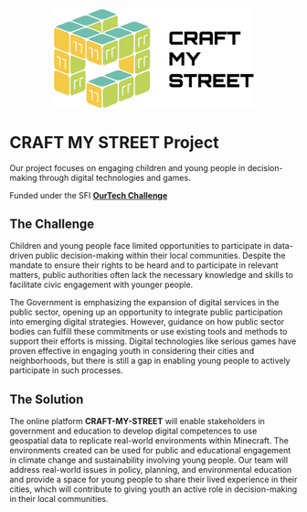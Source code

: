<p align="center">
  <img src="https://raw.githubusercontent.com/CRAFT-MY-STREET/.github/main/profile/images/cms_logo_with_outline.png" alt="Logo" width="70%"/>
</p>

# CRAFT MY STREET Project
Our project focuses on engaging children and young people in decision-making through digital technologies and games.

Funded under the SFI **[OurTech Challenge](https://www.sfi.ie/challenges/ourtech-challenge/craft-my-street/)**

## The Challenge

Children and young people face limited opportunities to participate in data-driven public decision-making within their local communities. Despite the mandate to ensure their rights to be heard and to participate in relevant matters, public authorities often lack the necessary knowledge and skills to facilitate civic engagement with younger people.

The Government is emphasizing the expansion of digital services in the public sector, opening up an opportunity to integrate public participation into emerging digital strategies. However, guidance on how public sector bodies can fulfill these commitments or use existing tools and methods to support their efforts is missing. Digital technologies like serious games have proven effective in engaging youth in considering their cities and neighborhoods, but there is still a gap in enabling young people to actively participate in such processes.

## The Solution

The online platform **CRAFT-MY-STREET** will enable stakeholders in government and education to develop digital competences to use geospatial data to replicate real-world environments within Minecraft. The environments created can be used for public and educational engagement in climate change and sustainability involving young people. Our team will address real-world issues in policy, planning, and environmental education and provide a space for young people to share their lived experience in their cities, which will contribute to giving youth an active role in decision-making in their local communities.
